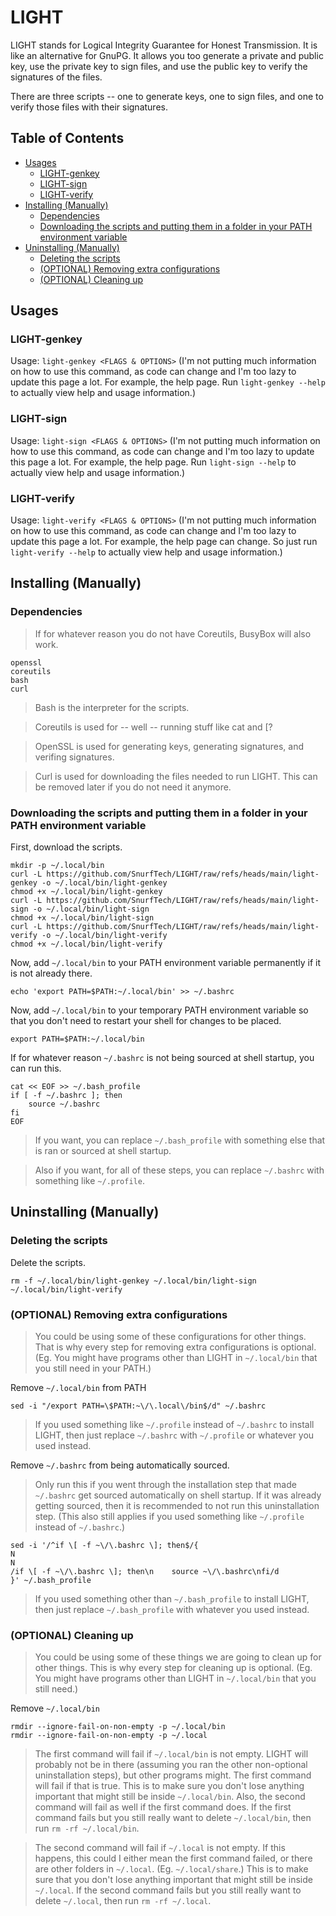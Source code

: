 # LIGHT
LIGHT stands for Logical Integrity Guarantee for Honest Transmission. It is like an alternative for GnuPG. It allows you too generate a private and public key, use the private key to sign files, and use the public key to verify the signatures of the files.

There are three scripts -- one to generate keys, one to sign files, and one to verify those files with their signatures.

## Table of Contents
- [Usages](#usages)
  - [LIGHT-genkey](#light-genkey)
  - [LIGHT-sign](#light-sign)
  - [LIGHT-verify](#light-verify)
- [Installing (Manually)](#installing-manually)
  - [Dependencies](#dependencies)
  - [Downloading the scripts and putting them in a folder in your PATH environment variable](#downloading-the-scripts-and-putting-them-in-a-folder-in-your-path-environment-variable)
- [Uninstalling (Manually)](#uninstalling-manually)
  - [Deleting the scripts](]#deleting-the-scripts)
  - [(OPTIONAL) Removing extra configurations](#optional-removing-extra-configurations)
  - [(OPTIONAL) Cleaning up](#optional-cleaning-up)

## Usages
### LIGHT-genkey
Usage: ```light-genkey <FLAGS & OPTIONS>``` (I'm not putting much information on how to use this command, as code can change and I'm too lazy to update this page a lot. For example, the help page. Run ```light-genkey --help``` to actually view help and usage information.)

### LIGHT-sign
Usage: ```light-sign <FLAGS & OPTIONS>``` (I'm not putting much information on how to use this command, as code can change and I'm too lazy to update this page a lot. For example, the help page. Run ```light-sign --help``` to actually view help and usage information.)

### LIGHT-verify
Usage: ```light-verify <FLAGS & OPTIONS>``` (I'm not putting much information on how to use this command, as code can change and I'm too lazy to update this page a lot. For example, the help page can change. So just run ```light-verify --help``` to actually view help and usage information.)

## Installing (Manually)
### Dependencies
> If for whatever reason you do not have Coreutils, BusyBox will also work.
```
openssl
coreutils
bash
curl
```
> Bash is the interpreter for the scripts.
 
> Coreutils is used for -- well -- running stuff like cat and [?

> OpenSSL is used for generating keys, generating signatures, and verifing signatures.

> Curl is used for downloading the files needed to run LIGHT. This can be removed later if you do not need it anymore.

### Downloading the scripts and putting them in a folder in your PATH environment variable
First, download the scripts.
```
mkdir -p ~/.local/bin
curl -L https://github.com/SnurfTech/LIGHT/raw/refs/heads/main/light-genkey -o ~/.local/bin/light-genkey
chmod +x ~/.local/bin/light-genkey
curl -L https://github.com/SnurfTech/LIGHT/raw/refs/heads/main/light-sign -o ~/.local/bin/light-sign
chmod +x ~/.local/bin/light-sign
curl -L https://github.com/SnurfTech/LIGHT/raw/refs/heads/main/light-verify -o ~/.local/bin/light-verify
chmod +x ~/.local/bin/light-verify
```
Now, add ```~/.local/bin``` to your PATH environment variable permanently if it is not already there.
```
echo 'export PATH=$PATH:~/.local/bin' >> ~/.bashrc
```
Now, add ```~/.local/bin``` to your temporary PATH environment variable so that you don't need to restart your shell for changes to be placed.
```
export PATH=$PATH:~/.local/bin
```
If for whatever reason ```~/.bashrc``` is not being sourced at shell startup, you can run this.
```
cat << EOF >> ~/.bash_profile
if [ -f ~/.bashrc ]; then
    source ~/.bashrc
fi
EOF
```

> If you want, you can replace ```~/.bash_profile``` with something else that is ran or sourced at shell startup.

> Also if you want, for all of these steps, you can replace ```~/.bashrc``` with something like ```~/.profile```.

## Uninstalling (Manually)
### Deleting the scripts
Delete the scripts.
```
rm -f ~/.local/bin/light-genkey ~/.local/bin/light-sign ~/.local/bin/light-verify
```

### (OPTIONAL) Removing extra configurations
> You could be using some of these configurations for other things. That is why every step for removing extra configurations is optional. (Eg. You might have programs other than LIGHT in ```~/.local/bin``` that you still need in your PATH.)

Remove ```~/.local/bin``` from PATH
```
sed -i "/export PATH=\$PATH:~\/\.local\/bin$/d" ~/.bashrc
```
> If you used something like ```~/.profile``` instead of ```~/.bashrc``` to install LIGHT, then just replace ```~/.bashrc``` with ```~/.profile``` or whatever you used instead.

Remove ```~/.bashrc``` from being automatically sourced.
> Only run this if you went through the installation step that made ```~/.bashrc``` get sourced automatically on shell startup. If it was already getting sourced, then it is recommended to not run this uninstallation step. (This also still applies if you used something like ```~/.profile``` instead of ```~/.bashrc```.)

```
sed -i '/^if \[ -f ~\/\.bashrc \]; then$/{
N
N
/if \[ -f ~\/\.bashrc \]; then\n    source ~\/\.bashrc\nfi/d
}' ~/.bash_profile
```
> If you used something other than ```~/.bash_profile``` to install LIGHT, then just replace ```~/.bash_profile``` with whatever you used instead.

### (OPTIONAL) Cleaning up
> You could be using some of these things we are going to clean up for other things. This is why every step for cleaning up is optional. (Eg. You might have programs other than LIGHT in ```~/.local/bin``` that you still need.)

Remove ```~/.local/bin```
```
rmdir --ignore-fail-on-non-empty -p ~/.local/bin
rmdir --ignore-fail-on-non-empty -p ~/.local
```
> The first command will fail if ```~/.local/bin``` is not empty. LIGHT will probably not be in there (assuming you ran the other non-optional uninstallation steps), but other programs might. The first command will fail if that is true. This is to make sure you don't lose anything important that might still be inside ```~/.local/bin```. Also, the second command will fail as well if the first command does. If the first command fails but you still really want to delete ```~/.local/bin```, then run ```rm -rf ~/.local/bin```.

> The second command will fail if ```~/.local``` is not empty. If this happens, this could I either mean the first command failed, or there are other folders in ```~/.local```. (Eg. ```~/.local/share```.) This is to make sure that you don't lose anything important that might still be inside ```~/.local```. If the second command fails but you still really want to delete ```~/.local```, then run ```rm -rf ~/.local```.
